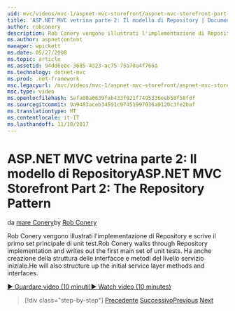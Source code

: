 ```yaml
---
uid: mvc/videos/mvc-1/aspnet-mvc-storefront/aspnet-mvc-storefront-part-2-the-repository-pattern
title: 'ASP.NET MVC vetrina parte 2: Il modello di Repository | Documenti Microsoft'
author: robconery
description: Rob Conery vengono illustrati l'implementazione di Repository e scrive il primo set principale di unit test. Ha anche creazione della struttura backup il metodo di attivazione di livello di servizio iniziale...
ms.author: aspnetcontent
manager: wpickett
ms.date: 05/27/2008
ms.topic: article
ms.assetid: 94dd6eec-3685-4323-ac75-75a70a4f766a
ms.technology: dotnet-mvc
ms.prod: .net-framework
msc.legacyurl: /mvc/videos/mvc-1/aspnet-mvc-storefront/aspnet-mvc-storefront-part-2-the-repository-pattern
msc.type: video
ms.openlocfilehash: 5efa80a6639fab433f921f7495336eeb58f58fdf
ms.sourcegitcommit: 9a9483aceb34591c97451997036a9120c3fe2baf
ms.translationtype: MT
ms.contentlocale: it-IT
ms.lasthandoff: 11/10/2017
---
```

<a name="aspnet-mvc-storefront-part-2-the-repository-pattern"></a><span data-ttu-id="48fe7-104">ASP.NET MVC vetrina parte 2: Il modello di Repository</span><span class="sxs-lookup"><span data-stu-id="48fe7-104">ASP.NET MVC Storefront Part 2: The Repository Pattern</span></span>
====================
<span data-ttu-id="48fe7-105">da [mare Conery](https://github.com/robconery)</span><span class="sxs-lookup"><span data-stu-id="48fe7-105">by [Rob Conery](https://github.com/robconery)</span></span>

<span data-ttu-id="48fe7-106">Rob Conery vengono illustrati l'implementazione di Repository e scrive il primo set principale di unit test.</span><span class="sxs-lookup"><span data-stu-id="48fe7-106">Rob Conery walks through Repository implementation and writes out the first main set of unit tests.</span></span> <span data-ttu-id="48fe7-107">Ha anche creazione della struttura delle interfacce e metodi del livello servizio iniziale.</span><span class="sxs-lookup"><span data-stu-id="48fe7-107">He will also structure up the initial service layer methods and interfaces.</span></span>

[<span data-ttu-id="48fe7-108">&#9654; Guardare video (10 minuti)</span><span class="sxs-lookup"><span data-stu-id="48fe7-108">&#9654; Watch video (10 minutes)</span></span>](https://channel9.msdn.com/Blogs/ASP-NET-Site-Videos/aspnet-mvc-storefront-part-2-the-repository-pattern)

>[!div class="step-by-step"]
<span data-ttu-id="48fe7-109">[Precedente](aspnet-mvc-storefront-part-1-architectural-discussion-and-overview.md)
[Successivo](aspnet-mvc-storefront-part-3-pipes-and-filters.md)</span><span class="sxs-lookup"><span data-stu-id="48fe7-109">[Previous](aspnet-mvc-storefront-part-1-architectural-discussion-and-overview.md)
[Next](aspnet-mvc-storefront-part-3-pipes-and-filters.md)</span></span>
